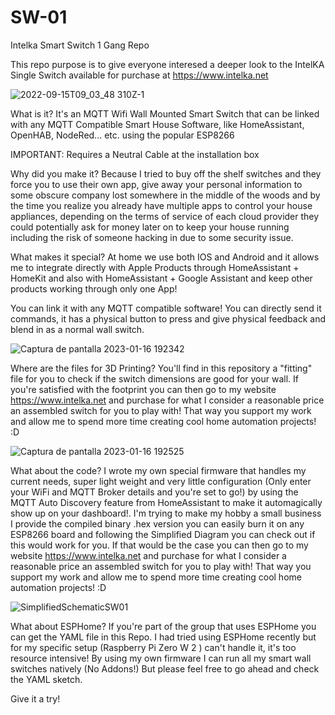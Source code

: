 # SW-01
Intelka Smart Switch 1 Gang Repo

This repo purpose is to give everyone interesed a deeper look to the IntelKA Single Switch available for purchase at https://www.intelka.net

![2022-09-15T09_03_48 310Z-1](https://user-images.githubusercontent.com/122814994/212744462-487a2f2b-8a64-4bba-a443-a3fc43bb5f6d.png)

What is it?
It's an MQTT Wifi Wall Mounted Smart Switch that can be linked with any MQTT Compatible Smart House Software, like HomeAssistant, OpenHAB, NodeRed... etc. using the popular ESP8266

IMPORTANT: Requires a Neutral Cable at the installation box

Why did you make it?
Because I tried to buy off the shelf switches and they force you to use their own app, give away your personal information to some obscure company lost somewhere in the middle of the woods and by the time you realize you already have multiple apps to control your house appliances, depending on the terms of service of each cloud provider they could potentially ask for money later on to keep your house running including the risk of someone hacking in due to some security issue.

What makes it special?
At home we use both IOS and Android and it allows me to integrate directly with Apple Products through HomeAssistant + HomeKit and also with HomeAssistant + Google Assistant and keep other products working through only one App!

You can link it with any MQTT compatible software! You can directly send it commands, it has a physical button to press and give physical feedback and blend in as a normal wall switch.

![Captura de pantalla 2023-01-16 192342](https://user-images.githubusercontent.com/122814994/212744644-0e67be55-d531-4249-9ff1-d76361768f9b.png)

Where are the files for 3D Printing?
You'll find in this repository a "fitting" file for you to check if the switch dimensions are good for your wall. If you're satisfied with the footprint you can then go to my website https://www.intelka.net and purchase for what I consider a reasonable price an assembled switch for you to play with! That way you support my work and allow me to spend more time creating cool home automation projects! :D

![Captura de pantalla 2023-01-16 192525](https://user-images.githubusercontent.com/122814994/212744881-8d0347f6-d680-4a57-a894-fd43c9f46f0a.png)

What about the code? 
I wrote my own special firmware that handles my current needs, super light weight and very little configuration (Only enter your WiFi and MQTT Broker details and you're set to go!) by using the MQTT Auto Discovery feature from HomeAssistant to make it automagically show up on your dashboard!. I'm trying to make my hobby a small business I provide the compiled binary .hex version you can easily burn it on any ESP8266 board and following the Simplified Diagram you can check out if this would work for you. If that would be the case you can then go to my website https://www.intelka.net and purchase for what I consider a reasonable price an assembled switch for you to play with! That way you support my work and allow me to spend more time creating cool home automation projects! :D

![SimplifiedSchematicSW01](https://user-images.githubusercontent.com/122814994/212727556-2644c7e3-6e7e-4ecf-8637-206c9392de77.jpg)

What about ESPHome?
If you're part of the group that uses ESPHome you can get the YAML file in this Repo. I had tried using ESPHome recently but for my specific setup (Raspberry Pi Zero W 2 ) can't handle it, it's too resource intensive! By using my own firmware I can run all my smart wall switches natively (No Addons!) But please feel free to go ahead and check the YAML sketch.

Give it a try!


